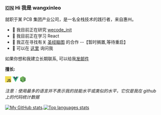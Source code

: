 ### :cn: Hi 我是 wangxinleo

就职于某 PCB 集团产业公司，是一名全栈技术的践行者，来自惠州。

- 🔭 我目前正在研究 [wecode_init](https://github.com/wangxinleo/wecode_init)
- 🌱 我目前正在学习 React
- 👯 我正在寻找有关 [圣经脑图](https://gitee.com/wangxin_leo/knowledge-framework-for-bible) 的合作 --【暂时搁置,等待重启】
- 💬 可以在 [这里](https://github.com/wangxinleo/wangxinleo/issues) 询问我

如果你想和我建立长期联系, 可以给我[发邮件](mailto:wangxin.leo@outlook.com)

<!-- **社区主页**

- [Bilibili](https://space.bilibili.com/)
- [知乎](https://www.zhihu.com/people/) -->

**擅长:**

<code><img height="20" src="https://raw.githubusercontent.com/github/explore/80688e429a7d4ef2fca1e82350fe8e3517d3494d/topics/javascript/javascript.png"></code>
<code><img height="20" src="https://raw.githubusercontent.com/github/explore/80688e429a7d4ef2fca1e82350fe8e3517d3494d/topics/vue/vue.png"></code>
<code><img height="20" src="https://raw.githubusercontent.com/github/explore/80688e429a7d4ef2fca1e82350fe8e3517d3494d/topics/nodejs/nodejs.png"></code>

_注意：使用最多的语言并不表示我的技能水平或类似的水平，它仅是我在 github 上的代码统计数据_

<div>
  <a href="https://github.com/wangxinleo">
    <img align="center" alt="My GitHub stats" src="https://github-readme-stats.vercel.app/api?username=wangxinleo&show_icons=true" />
  </a>
  <a href="https://github.com/wangxinleo">
    <img align="center" alt="Top languages stats" src="https://github-readme-stats.vercel.app/api/top-langs/?username=wangxinleo&layout=compact&hide=tsql" />
  </a>
</div>
